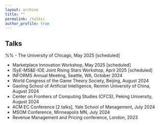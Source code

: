 ```yaml
---
layout: archive
title: ""
permalink: /talks/
author_profile: true
---
```






## Talks
%% - The University of Chicago, May 2025 [scheduled]
- Marketplace Innovation Workshop, May 2025 [scheduled]
- ISyE-MS&E-IOE Joint Rising Stars Workshop, April 2025 [scheduled]
- INFORMS Annual Meeting, Seattle, WA, October 2024
- World Congress of the Game Theory Society, Beijing, August 2024
- Gaoling School of Artificial Intelligence, Renmin University of China, August 2024
- Center on Frontiers of Computing Studies (CFCS), Peking University, August 2024
- ACM EC Conference [2 talks], Yale School of Management, July 2024
- MSOM Conference, Minneapolis MN, July 2024
- Revenue Management and Pricing conference, London, 2023
















